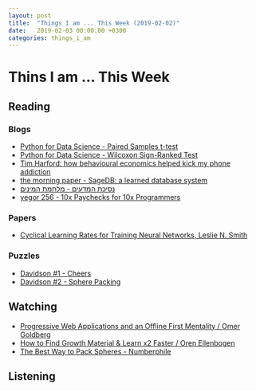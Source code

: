 ```yaml
---
layout: post
title:  "Things I am ... This Week (2019-02-02)"
date:   2019-02-03 00:00:00 +0300
categories: things_i_am
---
```


# Thins I am ... This Week  

## Reading  

### Blogs

- [Python for Data Science - Paired Samples t-test][pds1]
- [Python for Data Science - Wilcoxon Sign-Ranked Test][pds2]
- [Tim Harford: how behavioural economics helped kick my phone addiction][th1]
- [the morning paper - SageDB: a learned database system][mp1]
- [נסיכת המדעים - מלחמת המינים][prince1]
- [yegor 256 - 10x Paychecks for 10x Programmers][yegor1]

### Papers

- [Cyclical Learning Rates for Training Neural Networks, Leslie N. Smith][paper1]

### Puzzles

- [Davidson #1 - Cheers][dev1]
- [Davidson #2 - Sphere Packing][dev2]

## Watching  

- [Progressive Web Applications and an Offline First Mentality / Omer Goldberg][rev1]
- [How to Find Growth Material & Learn x2 Faster / Oren Ellenbogen][rev2]
- [The Best Way to Pack Spheres - Numberphile][np1]

## Listening  

[pds1]:https://pythonfordatascience.org/paired-samples-t-test-python/
[pds2]:https://pythonfordatascience.org/wilcoxon-sign-ranked-test-python/
[rev1]:https://www.youtube.com/watch?v=6JEjnxlwNuM
[rev2]:https://www.youtube.com/watch?v=Pr9ZHZvcAFY
[dev1]:https://davidson.weizmann.ac.il/online/mathcircle/puzzles/%D7%97%D7%99%D7%93%D7%94-%D7%A9%D7%91%D7%95%D7%A2%D7%99%D7%AA-%D7%9E%D7%A1-1-%D7%AA%D7%A9%D7%A2%D7%94
[paper1]:https://arxiv.org/pdf/1506.01186.pdf
[th1]:https://www.ft.com/content/e82e5136-1921-11e9-b93e-f4351a53f1c3
[mp1]:https://blog.acolyer.org/2019/01/16/sagedb-a-learned-database-system/
[dev2]:https://davidson.weizmann.ac.il/online/mathcircle/puzzles/%D7%97%D7%99%D7%93%D7%94-%D7%A9%D7%91%D7%95%D7%A2%D7%99%D7%AA-%D7%9E%D7%A1-2-%D7%AA%D7%A9%D7%A2%D7%94#home
[np1]:https://www.youtube.com/watch?v=CROeIGfr3gs
[prince1]:http://www.sci-princess.info/archives/3189
[yegor1]:https://www.yegor256.com/2019/01/22/10x-paychecks.html